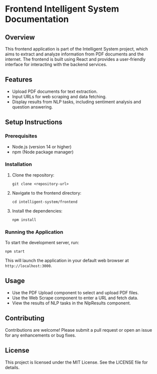 # Frontend Intelligent System Documentation

## Overview
This frontend application is part of the Intelligent System project, which aims to extract and analyze information from PDF documents and the internet. The frontend is built using React and provides a user-friendly interface for interacting with the backend services.

## Features
- Upload PDF documents for text extraction.
- Input URLs for web scraping and data fetching.
- Display results from NLP tasks, including sentiment analysis and question answering.

## Setup Instructions

### Prerequisites
- Node.js (version 14 or higher)
- npm (Node package manager)

### Installation
1. Clone the repository:
   ```
   git clone <repository-url>
   ```
2. Navigate to the frontend directory:
   ```
   cd intelligent-system/frontend
   ```
3. Install the dependencies:
   ```
   npm install
   ```

### Running the Application
To start the development server, run:
```
npm start
```
This will launch the application in your default web browser at `http://localhost:3000`.

## Usage
- Use the PDF Upload component to select and upload PDF files.
- Use the Web Scrape component to enter a URL and fetch data.
- View the results of NLP tasks in the NlpResults component.

## Contributing
Contributions are welcome! Please submit a pull request or open an issue for any enhancements or bug fixes.

## License
This project is licensed under the MIT License. See the LICENSE file for details.